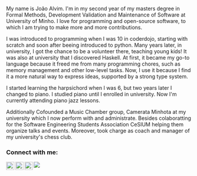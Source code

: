  My name is João Alvim. I'm in my second year of my masters degree in Formal Methods, Development Validation and Maintenance of Software at University of Minho. I love for programming and open-source software, to which I am trying to make more and more contributions.

I was introduced to programming when I was 10 in coderdojo, starting with scratch and soon after beeing introduced to python. Many years later, in university, I got the chance to be a volunteer there, teaching young kids! It was also at university that I discovered Haskell. At first, it became my go-to language because it freed me from many programming chores, such as memory management and other low-level tasks. Now, I use it because I find it a more natural way to express ideas, supported by a strong type system.

I started learning the harpsichord when I was 6, but two years later I changed to piano. I studied piano until I enrolled in university. Now I'm currently attending piano jazz lessons.

Additionally Cofounded a Music Chamber group, Camerata Minhota at my university which I now perform with and administrate. Besides colaboratting for the Software Engineering Students Association CeSIUM helping them organize talks and events. Moreover, took charge as coach and manager of my university's chess club.  

<!--


% ### Languages and Tools:
% [<img align="left" alt="Haskell" width="30px" src="https://iconape.com/wp-content/files/hc/371044/svg/371044.svg" />][instagram]
% [<img align="left" alt="C" width="26px" src="https://upload.wikimedia.org/wikipedia/commons/thumb/1/18/C_Programming_Language.svg/1853px-C_Programming_Language.svg.png" />][instagram]
% [<img align="left" alt="Python" width="26px" src="https://upload.wikimedia.org/wikipedia/commons/thumb/c/c3/Python-logo-notext.svg/640px-Python-logo-notext.svg.png" />][instagram]

-->

<!--

![Top Languages](https://github-readme-stats.vercel.app/api/top-langs/?username=jotaalvim&layout=compact&theme=nord&hide_border=true)
-->

### Connect with me:

[<img align="left" alt="Instagram" width="22px" src="https://cdn.jsdelivr.net/npm/simple-icons@v3/icons/instagram.svg" />][instagram]
[<img align="left" alt="Instagram" width="22px" src="https://cdn.jsdelivr.net/npm/simple-icons@v3/icons/facebook.svg" />][facebook]
[<img align="left" alt="LinkedIn" width="22px" src="https://cdn.jsdelivr.net/npm/simple-icons@v3/icons/linkedin.svg" />][linkedin]


[instagram]: https://instagram.com/jotaalvim
[linkedin]: https://www.linkedin.com/in/jo%C3%A3o-alvim-050778223/
[facebook]: https://www.facebook.com/joaoafonso.alvim

![](https://komarev.com/ghpvc/?username=jotaalvim&abbreviated=true)
